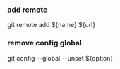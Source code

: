 ### add remote
git remote add ${name} ${url}

### remove config global
git config --global --unset ${option}
